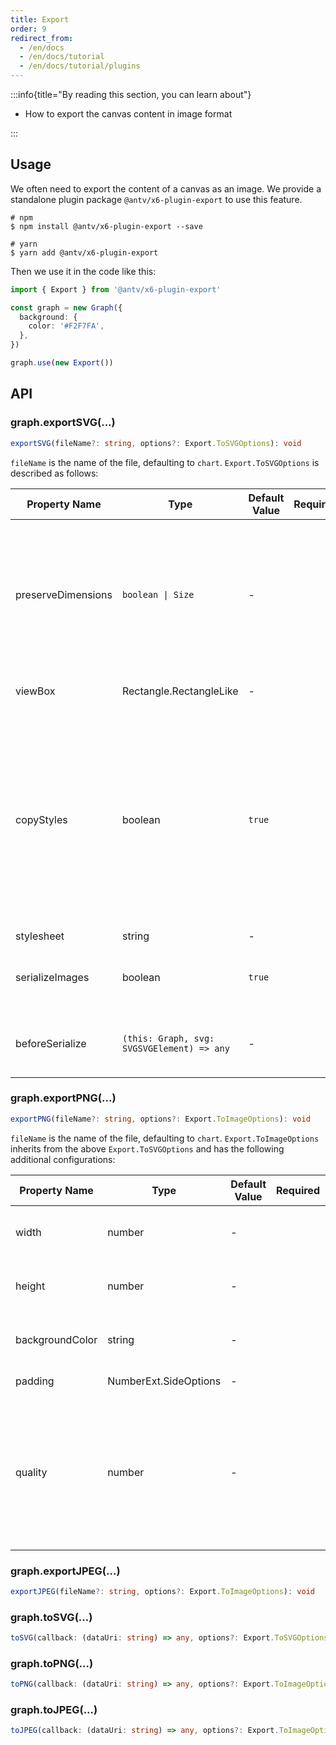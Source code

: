 ```yaml
---
title: Export
order: 9
redirect_from:
  - /en/docs
  - /en/docs/tutorial
  - /en/docs/tutorial/plugins
---
```


:::info{title="By reading this section, you can learn about"}

- How to export the canvas content in image format

:::

## Usage

We often need to export the content of a canvas as an image. We provide a standalone plugin package `@antv/x6-plugin-export` to use this feature.

```shell
# npm
$ npm install @antv/x6-plugin-export --save

# yarn
$ yarn add @antv/x6-plugin-export
```

Then we use it in the code like this:

```ts
import { Export } from '@antv/x6-plugin-export'

const graph = new Graph({
  background: {
    color: '#F2F7FA',
  },
})

graph.use(new Export())
```

## API

### graph.exportSVG(...)

```ts
exportSVG(fileName?: string, options?: Export.ToSVGOptions): void
```

`fileName` is the name of the file, defaulting to `chart`. `Export.ToSVGOptions` is described as follows:

| Property Name      | Type                                       | Default Value | Required | Description                                                                                                                                                                            |
|--------------------|--------------------------------------------|---------------|----------|----------------------------------------------------------------------------------------------------------------------------------------------------------------------------------------|
| preserveDimensions | `boolean \| Size`                          | -             |          | `preserveDimensions` controls the size of the exported SVG. If not set, width and height default to 100%; if set to true, width and height will be automatically calculated to the actual size of the graphic area. |
| viewBox            | Rectangle.RectangleLike                    | -             |          | Sets the viewBox of the exported SVG.                                                                                                                                                 |
| copyStyles         | boolean                                    | `true`        |          | Whether to copy styles from external stylesheets, default is true. When `copyStyles` is enabled, all stylesheets will be disabled during the export process, which may cause a brief loss of styles on the page. If the effect is particularly poor, you can set `copyStyles` to false. |
| stylesheet         | string                                     | -             |          | Custom stylesheet.                                                                                                                                                                     |
| serializeImages    | boolean                                    | `true`        |          | Whether to convert the `xlink:href` links of image elements to dataUri format.                                                                                                       |
| beforeSerialize    | `(this: Graph, svg: SVGSVGElement) => any` | -             |          | You can call `beforeSerialize` to modify the SVG string before exporting it.                                                                                                         |

### graph.exportPNG(...)

```ts
exportPNG(fileName?: string, options?: Export.ToImageOptions): void
```

`fileName` is the name of the file, defaulting to `chart`. `Export.ToImageOptions` inherits from the above `Export.ToSVGOptions` and has the following additional configurations:

| Property Name      | Type                  | Default Value | Required | Description                                                                               |
|--------------------|-----------------------|---------------|----------|-------------------------------------------------------------------------------------------|
| width              | number                | -             |          | Width of the exported image.                                                              |
| height             | number                | -             |          | Height of the exported image.                                                             |
| backgroundColor    | string                | -             |          | Background color of the exported image.                                                   |
| padding            | NumberExt.SideOptions | -             |          | Padding for the image.                                                                     |
| quality            | number                | -             |          | Image quality, which can be selected from a range of 0 to 1. If out of range, the default value of 0.92 will be used. |

### graph.exportJPEG(...)

```ts
exportJPEG(fileName?: string, options?: Export.ToImageOptions): void
```

### graph.toSVG(...)

```ts
toSVG(callback: (dataUri: string) => any, options?: Export.ToSVGOptions): void
```

### graph.toPNG(...)

```ts
toPNG(callback: (dataUri: string) => any, options?: Export.ToImageOptions): void
```

### graph.toJPEG(...)

```ts
toJPEG(callback: (dataUri: string) => any, options?: Export.ToImageOptions): void
```
